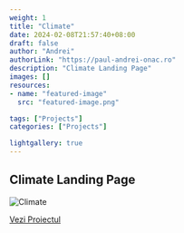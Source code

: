 ```yaml
---
weight: 1
title: "Climate"
date: 2024-02-08T21:57:40+08:00
draft: false
author: "Andrei"
authorLink: "https://paul-andrei-onac.ro"
description: "Climate Landing Page"
images: []
resources:
- name: "featured-image"
  src: "featured-image.png"

tags: ["Projects"]
categories: ["Projects"]

lightgallery: true
---
```


## Climate Landing Page

![Climate](/image.png)

[Vezi Proiectul](https://lt.org/science/landing/what-is-climate/)
